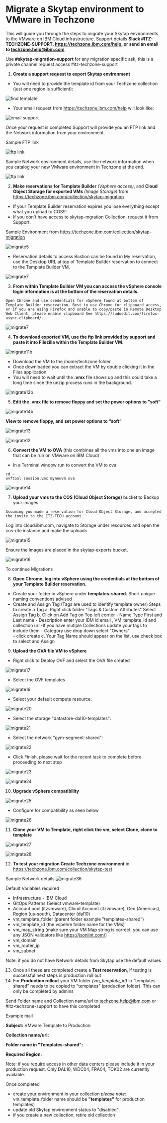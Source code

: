 # Migrate a Skytap environment to VMware in Techzone

This will guide you through the steps to migrate your Skytap environments to the VMware on IBM Cloud infrastructure. Support details **Slack #ITZ-TECHZONE-SUPPORT, https://techzone.ibm.com/help, or send an email to techzone.help@ibm.com**

Use **#skytap-migration-support** for any migration specific ask, this is a private channel request access #itz-techzone-support

1. **Create a support request to export Skytap environment**

- You will need to provide the template id from your Techzone collection (just one region is sufficient):

![find template](https://github.com/IBM/itz-support-public/blob/main/Skytap/Skytap-Runbooks/Images/skytapmigrate1.png)

- Your email request from https://techzone.ibm.com/help will look like:

![email support](https://github.com/IBM/itz-support-public/blob/main/Skytap/Skytap-Runbooks/Images/skytapmigrate2.png)

Once your request is completed Support will provide you an FTP link and the Network information from your environment. 

Sample FTP link

![ftp link](https://github.com/IBM/itz-support-public/blob/main/Skytap/Skytap-Runbooks/Images/skytapmigrate3.png)

Sample Network environment details, use the network information when you catalog your new VMware environment in Techzone at the end.

![ftp link](https://github.com/IBM/itz-support-public/blob/main/Skytap/Skytap-Runbooks/Images/skytapmigrate4.png)


2. **Make reservations for Template Builder** _(Vsphere access)_, and **Cloud Object Storage for exported VMs** _(Image Storage)_ from https://techzone.ibm.com/collection/skytap-migration

- If your Template Builder reservation expires you lose everything except what you upload to COS!!!
- If you don't have access to skytap-mgration Collection, request it from Support.

Sample Environment from https://techzone.ibm.com/collection/skytap-migration

![migrate5](https://github.com/IBM/itz-support-public/blob/main/Skytap/Skytap-Runbooks/Images/skytapmigrate5.png)

- Reservation details to access Bastion can be found in My reservation, use the Desktop URL at top of Template Builder reservation to connect to the Template Builder VM. 

![migrate7](https://github.com/IBM/itz-support-public/blob/main/Skytap/Skytap-Runbooks/Images/skytapmigrate6.png)

3. **From within Template Builder VM you can access the vSphere console login information is at the bottom of the reservation details.**

`Open Chrome and use credentials for vSphere found at bottom of Template Builder reservation.
Best to use Chrome for clipboard access, or if you are using Firefox and unable to copy/paste in Remote Desktop Web Client, please enable clipboard See https://sudoedit.com/firefox-async-clipboard/.` 

![migrate7](https://github.com/IBM/itz-support-public/blob/main/Skytap/Skytap-Runbooks/Images/skytapmigrate7.png)

4. **To download exported VM, use the ftp link provided by support and paste it into Filezilla within the Template Builder VM.**


![migrate11b](https://github.com/IBM/itz-support-public/blob/main/Skytap/Skytap-Runbooks/Images/skytapmigrate11b.png)

- Download the VM to the /home/techzone folder.
- Once downloaded you can extract the VM by double clicking it in the Files application.
- You will need to wait until the **.vmx** file shows up and this could take a long time since the unzip process runs in the background.

![migrate12b](https://github.com/IBM/itz-support-public/blob/main/Skytap/Skytap-Runbooks/Images/skytapmigrate12b.png)


5. **Edit the .vmx file to remove floppy and set the power options to "soft"**

![migrate14b](https://github.com/IBM/itz-support-public/blob/main/Skytap/Skytap-Runbooks/Images/skytapmigrate14b.png)

**View to remove floppy, and set power options to “soft”**

![migrate13](https://github.com/IBM/itz-support-public/blob/main/Skytap/Skytap-Runbooks/Images/skytapmigrate13.png)

![migrate12](https://github.com/IBM/itz-support-public/blob/main/Skytap/Skytap-Runbooks/Images/skytapmigrate12.png)

6. **Convert the VM to OVA** (this combines all the vms into one an image that can be run on VMware on IBM Cloud)
- In a Terminal window  run to convert the VM to ova
```
cd ~
ovftool session.vmx mynewvm.ova
```

![migrate14](https://github.com/IBM/itz-support-public/blob/main/Skytap/Skytap-Runbooks/Images/skytapmigrate14.png)

7. **Upload your vms to the COS (Cloud Object Storage)** bucket to Backup your images

`Assuming you made a reservation for Cloud Object Storage, and accepted the invite to the ITZ-TECH account.`

  Log into cloud.ibm.com, navigate to Storage under resources and open the cos-dte instance and make the uploads

![migrate15](https://github.com/IBM/itz-support-public/blob/main/Skytap/Skytap-Runbooks/Images/skytapmigrate15.png)

Ensure the images are placed in the skytap-exports bucket.

![migrate16](https://github.com/IBM/itz-support-public/blob/main/Skytap/Skytap-Runbooks/Images/skytapmigrate16.png)

To continue Migrations

8. **Open Chrome, log into vSphere using the credentials at the bottom of your Template Builder reservation.**
- Create your folder in vSphere under **templates-shared.** Short unique naming conventions advised
- Create and Assign Tag (Tags are used to identify template owner)
    Steps to create a Tag
     a. Right click folder "Tags & Custom Attributes" Select Assign Tag
     b. Click on Add Tag on Top left corner
       - Name Type First and Last name
       - Description enter your IBM id email , VM_template_id and collection url
              -If you have mutiple Collections update your tags to include them
       - Category use drop down select "Owners"  
       - click create
     c. Your Tag Name should appear on the list, use check box to select and Assign


9. **Upload the OVA file VM to vSphere**
- Right click to Deploy OVF and select the OVA file created

![migrate17](https://github.com/IBM/itz-support-public/blob/main/Skytap/Skytap-Runbooks/Images/skytapmigrate17.png)

- Select the OVF templates

![migrate19](https://github.com/IBM/itz-support-public/blob/main/Skytap/Skytap-Runbooks/Images/skytapmigrate19.png)

- Select your default compute resource:

![migrate20](https://github.com/IBM/itz-support-public/blob/main/Skytap/Skytap-Runbooks/Images/skytapmigrate20.png)

- Select the storage "datastore-dal10-templates":

![migrate21](https://github.com/IBM/itz-support-public/blob/main/Skytap/Skytap-Runbooks/Images/skytapmigrate21.png)

- Select the network "gym-segment-shared":

![migrate22](https://github.com/IBM/itz-support-public/blob/main/Skytap/Skytap-Runbooks/Images/skytapmigrate22.png)

- Click Finish, please wait for the recent task to complete before proceeding to next step

![migrate23](https://github.com/IBM/itz-support-public/blob/main/Skytap/Skytap-Runbooks/Images/skytapmigrate23.png)

![migrate24](https://github.com/IBM/itz-support-public/blob/main/Skytap/Skytap-Runbooks/Images/skytapmigrate24.png)

10. **Upgrade vSphere compatibility**

![migrate25](https://github.com/IBM/itz-support-public/blob/main/Skytap/Skytap-Runbooks/Images/skytapmigrate25.png)

- Configure for compatibility as seen below

![migrate26](https://github.com/IBM/itz-support-public/blob/main/Skytap/Skytap-Runbooks/Images/skytapmigrate26.png)


11. **Clone your VM to Template, right click the vm, select Clone, clone to template**

![migrate27](https://github.com/IBM/itz-support-public/blob/main/Skytap/Skytap-Runbooks/Images/skytapmigrate27.png)

![migrate28](https://github.com/IBM/itz-support-public/blob/main/Skytap/Skytap-Runbooks/Images/skytapmigrate28.png)

12. **To test your migration **Create Techzone environment**** in https://techzone.ibm.com/collection/skytap-test

Sample Network details
![migrate36](https://github.com/IBM/itz-support-public/blob/main/Skytap/Skytap-Runbooks/Images/skytapmigrate36.png)

Default Variables required
- Infrastructure - IBM Cloud
- GitOps Patterns (Select vmware-template)
- Account pool (itzvmware), Cloud Account (itzvmware), Geo (Americas), Region (us-south), Datacenter (dal10)
- vm_template_folder (parent folder example "templates-shared")
- vm_template_id (the vspehre folder name for the VMs)
- vm_map_string (make sure your VM Map string is correct, you can use any JSON validators like https://jsonlint.com/) 
- vm_domain
- vm_router_ip
- vm_subnet

Note: if you do not have Network details from Skytap use the default values

13. Once all these are completed create a **Test reservation**, if testing is successful next steps is production roll out
14. For **Production rollout** your VM folder _(vm_template_id)_ in "templates-shared" needs to be copied to "templates" (production folder). This can only be completed by admins

Send Folder name and Collection name/url to techzone.help@ibm.com or #itz-techzone-support to have this completed

Example mail

**Subject:** VMware Template to Production

**Collection name/url:**

**Folder name in "Templates-shared":**

**Required Region:**

Note: if you require access in other data centers please include it in your production request. Only DAL10, WDC04, FRA04, TOK02 are currently available.

Once completed 
- create your environment in your collection _please note:_ vm_template_folder name should be **"templates"** for production templates)
- update old Skytap environment status to "disabled"
- if you create a new collection, retire old collection


